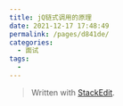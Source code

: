 ```yaml
---
title: jQ链式调用的原理
date: 2021-12-17 17:48:49
permalink: /pages/d841de/
categories:
  - 面试
tags:
  - 
---
```




> Written with [StackEdit](https://stackedit.io/).
